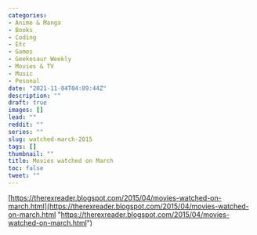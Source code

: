 ```yaml
---
categories:
- Anime & Manga
- Books
- Coding
- Etc
- Games
- Geekosaur Weekly
- Movies & TV
- Music
- Pesonal
date: "2021-11-04T04:09:44Z"
description: ""
draft: true
images: []
lead: ""
reddit: ""
series: ""
slug: watched-march-2015
tags: []
thumbnail: ""
title: Movies watched on March
toc: false
tweet: ""
---
```

[https://therexreader.blogspot.com/2015/04/movies-watched-on-march.html](https://therexreader.blogspot.com/2015/04/movies-watched-on-march.html "https://therexreader.blogspot.com/2015/04/movies-watched-on-march.html")
